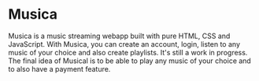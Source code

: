 # Musica
Musica is a music streaming webapp built with pure HTML, CSS and JavaScript.
With Musica, you can create an account, login, listen to any music of your choice and also create playlists.
It's still a work in progress.
The final idea of Musical is to be able to play any music of your choice and to also have a payment feature.
